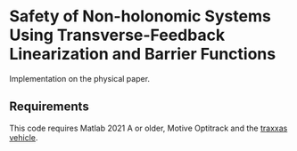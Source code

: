 # Safety of Non-holonomic Systems Using Transverse-Feedback Linearization and Barrier Functions

Implementation on the physical paper. 

## Requirements

This code requires Matlab 2021 A or older, Motive Optitrack and the [traxxas vehicle](https://github.com/TSummersLab/como.git).